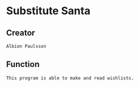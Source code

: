 # Substitute Santa

## Creator

    Albion Paulsson

## Function

    This program is able to make and read wishlists.
